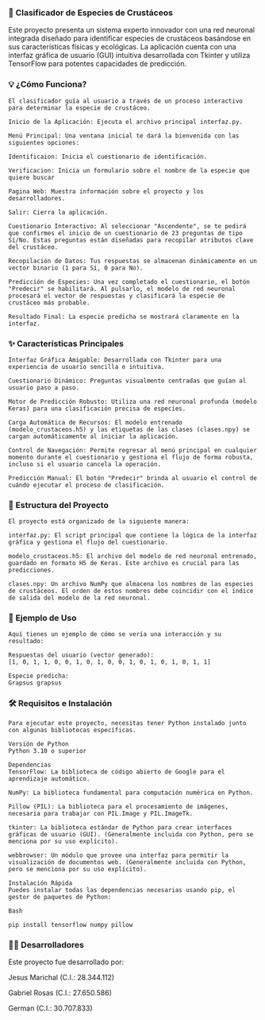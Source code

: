 ### 🦀 Clasificador de Especies de Crustáceos
Este proyecto presenta un sistema experto innovador con una red neuronal integrada diseñado para identificar especies de crustáceos basándose en sus características físicas y ecológicas. La aplicación cuenta con una interfaz gráfica de usuario (GUI) intuitiva desarrollada con Tkinter y utiliza TensorFlow para potentes capacidades de predicción.

### 💡 ¿Cómo Funciona?
    El clasificador guía al usuario a través de un proceso interactivo para determinar la especie de crustáceo.

    Inicio de la Aplicación: Ejecuta el archivo principal interfaz.py.

    Menú Principal: Una ventana inicial te dará la bienvenida con las siguientes opciones:

    Identificaion: Inicia el cuestionario de identificación.

    Verificacion: Inicia un formulario sobre el nombre de la especie que quiere buscar

    Pagina Web: Muestra información sobre el proyecto y los desarrolladores.

    Salir: Cierra la aplicación.

    Cuestionario Interactivo: Al seleccionar "Ascendente", se te pedirá que confirmes el inicio de un cuestionario de 23 preguntas de tipo Sí/No. Estas preguntas están diseñadas para recopilar atributos clave del crustáceo.

    Recopilación de Datos: Tus respuestas se almacenan dinámicamente en un vector binario (1 para Sí, 0 para No).

    Predicción de Especies: Una vez completado el cuestionario, el botón "Predecir" se habilitará. Al pulsarlo, el modelo de red neuronal procesará el vector de respuestas y clasificará la especie de crustáceo más probable.

    Resultado Final: La especie predicha se mostrará claramente en la interfaz.

### ✨ Características Principales
    Interfaz Gráfica Amigable: Desarrollada con Tkinter para una experiencia de usuario sencilla e intuitiva.

    Cuestionario Dinámico: Preguntas visualmente centradas que guían al usuario paso a paso.

    Motor de Predicción Robusto: Utiliza una red neuronal profunda (modelo Keras) para una clasificación precisa de especies.

    Carga Automática de Recursos: El modelo entrenado (modelo_crustaceos.h5) y las etiquetas de las clases (clases.npy) se cargan automáticamente al iniciar la aplicación.

    Control de Navegación: Permite regresar al menú principal en cualquier momento durante el cuestionario y gestiona el flujo de forma robusta, incluso si el usuario cancela la operación.

    Predicción Manual: El botón "Predecir" brinda al usuario el control de cuándo ejecutar el proceso de clasificación.

### 📁 Estructura del Proyecto
    El proyecto está organizado de la siguiente manera:

    interfaz.py: El script principal que contiene la lógica de la interfaz gráfica y gestiona el flujo del cuestionario.

    modelo_crustaceos.h5: El archivo del modelo de red neuronal entrenado, guardado en formato H5 de Keras. Este archivo es crucial para las predicciones.

    clases.npy: Un archivo NumPy que almacena los nombres de las especies de crustáceos. El orden de estos nombres debe coincidir con el índice de salida del modelo de la red neuronal.

### 🎯 Ejemplo de Uso
    Aquí tienes un ejemplo de cómo se vería una interacción y su resultado:

    Respuestas del usuario (vector generado):
    [1, 0, 1, 1, 0, 0, 1, 0, 1, 0, 0, 1, 0, 1, 0, 1, 0, 1, 1]

    Especie predicha:
    Grapsus grapsus

### 🛠️ Requisitos e Instalación
    Para ejecutar este proyecto, necesitas tener Python instalado junto con algunas bibliotecas específicas.

    Versión de Python
    Python 3.10 o superior

    Dependencias
    TensorFlow: La biblioteca de código abierto de Google para el aprendizaje automático.

    NumPy: La biblioteca fundamental para computación numérica en Python.

    Pillow (PIL): La biblioteca para el procesamiento de imágenes, necesaria para trabajar con PIL.Image y PIL.ImageTk.

    tkinter: La biblioteca estándar de Python para crear interfaces gráficas de usuario (GUI). (Generalmente incluida con Python, pero se menciona por su uso explícito).

    webbrowser: Un módulo que provee una interfaz para permitir la visualización de documentos web. (Generalmente incluida con Python, pero se menciona por su uso explícito).

    Instalación Rápida
    Puedes instalar todas las dependencias necesarias usando pip, el gestor de paquetes de Python:

    Bash

    pip install tensorflow numpy pillow

### 👨‍💻 Desarrolladores
Este proyecto fue desarrollado por:

Jesus Marichal (C.I.: 28.344.112)

Gabriel Rosas (C.I.: 27.650.586)

German (C.I.: 30.707.833)

